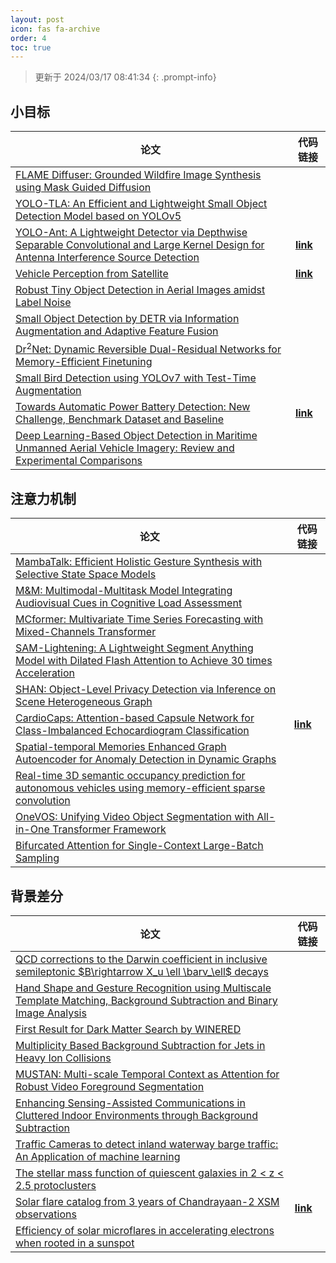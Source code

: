 ```yaml
---
layout: post
icon: fas fa-archive
order: 4
toc: true
---
```


> 更新于 2024/03/17 08:41:34
{: .prompt-info}

## 小目标

| 论文 | 代码链接 |
| --- | --- |
| [FLAME Diffuser: Grounded Wildfire Image Synthesis using Mask Guided Diffusion](http://arxiv.org/abs/2403.03463v1) |  |
| [YOLO-TLA: An Efficient and Lightweight Small Object Detection Model based on YOLOv5](http://arxiv.org/abs/2402.14309v1) |  |
| [YOLO-Ant: A Lightweight Detector via Depthwise Separable Convolutional and Large Kernel Design for Antenna Interference Source Detection](http://arxiv.org/abs/2402.12641v1) | [**link**](https://github.com/scnu-rislab/yolo-ant) |
| [Vehicle Perception from Satellite](http://arxiv.org/abs/2402.00703v1) | [**link**](https://github.com/chenxi1510/vehicle-perception-from-satellite-videos) |
| [Robust Tiny Object Detection in Aerial Images amidst Label Noise](http://arxiv.org/abs/2401.08056v1) |  |
| [Small Object Detection by DETR via Information Augmentation and Adaptive Feature Fusion](http://arxiv.org/abs/2401.08017v1) |  |
| [Dr$^2$Net: Dynamic Reversible Dual-Residual Networks for Memory-Efficient Finetuning](http://arxiv.org/abs/2401.04105v1) |  |
| [Small Bird Detection using YOLOv7 with Test-Time Augmentation](http://arxiv.org/abs/2401.01018v1) |  |
| [Towards Automatic Power Battery Detection: New Challenge, Benchmark Dataset and Baseline](http://arxiv.org/abs/2312.02528v2) | [**link**](https://github.com/xiaoqi-zhao-dlut/x-ray-pbd) |
| [Deep Learning-Based Object Detection in Maritime Unmanned Aerial Vehicle Imagery: Review and Experimental Comparisons](http://arxiv.org/abs/2311.07955v2) |  |

## 注意力机制

| 论文 | 代码链接 |
| --- | --- |
| [MambaTalk: Efficient Holistic Gesture Synthesis with Selective State Space Models](http://arxiv.org/abs/2403.09471v1) |  |
| [M&M: Multimodal-Multitask Model Integrating Audiovisual Cues in Cognitive Load Assessment](http://arxiv.org/abs/2403.09451v1) |  |
| [MCformer: Multivariate Time Series Forecasting with Mixed-Channels Transformer](http://arxiv.org/abs/2403.09223v1) |  |
| [SAM-Lightening: A Lightweight Segment Anything Model with Dilated Flash Attention to Achieve 30 times Acceleration](http://arxiv.org/abs/2403.09195v1) |  |
| [SHAN: Object-Level Privacy Detection via Inference on Scene Heterogeneous Graph](http://arxiv.org/abs/2403.09172v1) |  |
| [CardioCaps: Attention-based Capsule Network for Class-Imbalanced Echocardiogram Classification](http://arxiv.org/abs/2403.09108v1) | [**link**](https://github.com/jihyeonseong/cardiocaps) |
| [Spatial-temporal Memories Enhanced Graph Autoencoder for Anomaly Detection in Dynamic Graphs](http://arxiv.org/abs/2403.09039v1) |  |
| [Real-time 3D semantic occupancy prediction for autonomous vehicles using memory-efficient sparse convolution](http://arxiv.org/abs/2403.08748v1) |  |
| [OneVOS: Unifying Video Object Segmentation with All-in-One Transformer Framework](http://arxiv.org/abs/2403.08682v1) |  |
| [Bifurcated Attention for Single-Context Large-Batch Sampling](http://arxiv.org/abs/2403.08845v1) |  |

## 背景差分

| 论文 | 代码链接 |
| --- | --- |
| [QCD corrections to the Darwin coefficient in inclusive semileptonic $B\rightarrow X_u \ell \barν_\ell$ decays](http://arxiv.org/abs/2402.13805v2) |  |
| [Hand Shape and Gesture Recognition using Multiscale Template Matching, Background Subtraction and Binary Image Analysis](http://arxiv.org/abs/2402.09663v1) |  |
| [First Result for Dark Matter Search by WINERED](http://arxiv.org/abs/2402.07976v1) |  |
| [Multiplicity Based Background Subtraction for Jets in Heavy Ion Collisions](http://arxiv.org/abs/2402.10945v1) |  |
| [MUSTAN: Multi-scale Temporal Context as Attention for Robust Video Foreground Segmentation](http://arxiv.org/abs/2402.00918v1) |  |
| [Enhancing Sensing-Assisted Communications in Cluttered Indoor Environments through Background Subtraction](http://arxiv.org/abs/2401.05763v1) |  |
| [Traffic Cameras to detect inland waterway barge traffic: An Application of machine learning](http://arxiv.org/abs/2401.03070v1) |  |
| [The stellar mass function of quiescent galaxies in 2 < z < 2.5 protoclusters](http://arxiv.org/abs/2312.12380v1) |  |
| [Solar flare catalog from 3 years of Chandrayaan-2 XSM observations](http://arxiv.org/abs/2312.09191v2) | [**link**](https://github.com/devansh-dvj/suryadrishti) |
| [Efficiency of solar microflares in accelerating electrons when rooted in a sunspot](http://arxiv.org/abs/2312.06856v2) |  |
